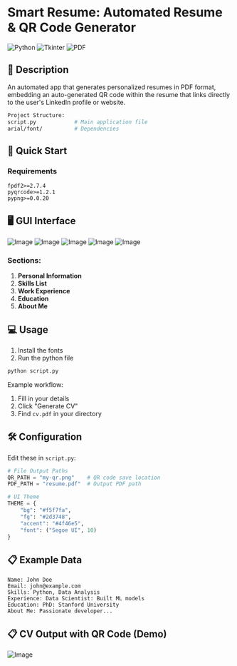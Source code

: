 # Smart Resume: Automated Resume & QR Code Generator

![Python](https://img.shields.io/badge/python-3670A0?style=for-the-badge&logo=python&logoColor=ffdd54)
![Tkinter](https://img.shields.io/badge/Tkinter-%234ea94b.svg?style=for-the-badge&logo=python&logoColor=white)
![PDF](https://img.shields.io/badge/PDF-%23FF0000.svg?style=for-the-badge&logo=adobe&logoColor=white)


## 📝 Description
An automated app that generates personalized resumes in PDF format, embedding an auto-generated QR code within the resume that links directly to the user's LinkedIn profile or website.

```bash
Project Structure:
script.py            # Main application file
arial/font/          # Dependencies
```

## 🚀 Quick Start

### Requirements
```text
fpdf2>=2.7.4
pyqrcode>=1.2.1
pypng>=0.0.20
```

## 🖥️ GUI Interface
![Image](https://github.com/user-attachments/assets/ec7e263c-3999-4c0f-aced-6db053d08387)
![Image](https://github.com/user-attachments/assets/3490da4c-97eb-422d-92ca-53b286845102)
![Image](https://github.com/user-attachments/assets/e2239bd4-2b84-4a57-ae92-743831b41155)
![Image](https://github.com/user-attachments/assets/0fa33e07-5eb5-4012-b9aa-579d6aa037b1)
![Image](https://github.com/user-attachments/assets/6cf36b06-8ca9-41c6-a5ca-ef7478d43f41)

### Sections:
1. **Personal Information**
2. **Skills List**
3. **Work Experience**
4. **Education**
5. **About Me**

## 💻 Usage
1. Install the fonts
2. Run the python file
```bash
python script.py
```

Example workflow:
1. Fill in your details
2. Click "Generate CV"
3. Find `cv.pdf` in your directory

## 🛠 Configuration
Edit these in `script.py`:

```python
# File Output Paths
QR_PATH = "my-qr.png"    # QR code save location 
PDF_PATH = "resume.pdf"  # Output PDF path

# UI Theme
THEME = {
    "bg": "#f5f7fa",
    "fg": "#2d3748", 
    "accent": "#4f46e5",
    "font": ("Segoe UI", 10)
}
```

## 📋 Example Data
```text
Name: John Doe
Email: john@example.com
Skills: Python, Data Analysis
Experience: Data Scientist: Built ML models
Education: PhD: Stanford University
About Me: Passionate developer...
```

## 📋 CV Output with QR Code (Demo)
![Image](https://github.com/user-attachments/assets/714357de-43d2-4b7e-92f6-8763cb1b36f9)
